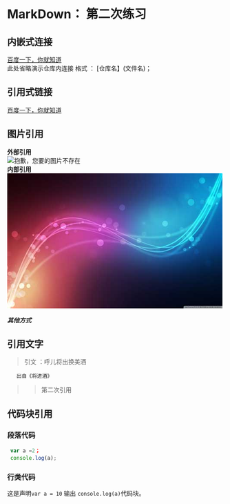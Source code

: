 # MarkDown： 第二次练习  
## 内嵌式连接  
   [百度一下，你就知道](https://www.baidu.com/index.php?tn=54002054_1_dg)   
    此处省略演示仓库内连接 格式 ： [仓库名】(文件名)； 
	
## 引用式链接
[百度一下，你就知道]
## 图片引用
  **外部引用**  
  ![抱歉，您要的图片不存在](https://www.baidu.com/img/bd_logo1.png "百度图片")  
  **内部引用**
![图片引用][极光图片]
  
***其他方式***  
  
  
## 引用文字
   >引文 ：呼儿将出换美酒  
	 
       出自《将进酒》
	   
 >> 第二次引用  
## 代码块引用 
 ### 段落代码
```JavaScript  	
 var a =2；
 console.log(a);
 ```
 ### 行类代码
 
这是声明`var a = 10` 输出 `console.log(a)`代码块。
   
        









<!-- 以下是本文档用到的连接 -->
 [百度一下，你就知道]:https://www.baidu.com/index.php?tn=54002054_1_dg  
 [极光图片]:imags/xunguang-4.jpg